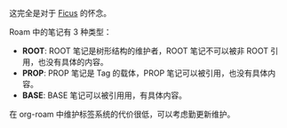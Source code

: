 这完全是对于 [Ficus](https://github.com/Thysrael/Ficus) 的怀念。

Roam 中的笔记有 3 种类型：

- **ROOT**: ROOT 笔记是树形结构的维护者，ROOT 笔记不可以被非 ROOT 引用，也没有具体的内容。
- **PROP**: PROP 笔记是 Tag 的载体，PROP 笔记可以被引用，也没有具体内容。
- **BASE**: BASE 笔记可以被引用用，有具体内容。

在 org-roam 中维护标签系统的代价很低，可以考虑勤更新维护。
